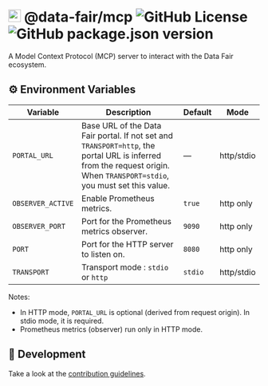 # <img alt="Data FAIR logo" src="https://cdn.jsdelivr.net/gh/data-fair/data-fair@master/ui/public/assets/logo.svg" width="25"> @data-fair/mcp ![GitHub License](https://img.shields.io/github/license/data-fair/mcp) ![GitHub package.json version](https://img.shields.io/github/package-json/v/data-fair/mcp)  

A Model Context Protocol (MCP) server to interact with the Data Fair ecosystem.

## ⚙️ Environment Variables

| Variable          | Description                                                                                                                                                                  | Default | Mode         |
|-------------------|------------------------------------------------------------------------------------------------------------------------------------------------------------------------------|---------|--------------|
| `PORTAL_URL`      | Base URL of the Data Fair portal. If not set and `TRANSPORT=http`, the portal URL is inferred from the request origin. When `TRANSPORT=stdio`, you must set this value.      | —       | http/stdio   |
| `OBSERVER_ACTIVE` | Enable Prometheus metrics.                                                                                                                                                   | `true`  | http only    |
| `OBSERVER_PORT`   | Port for the Prometheus metrics observer.                                                                                                                                    | `9090`  | http only    |
| `PORT`            | Port for the HTTP server to listen on.                                                                                                                                       | `8080`  | http only    |
| `TRANSPORT`       | Transport mode : `stdio` or `http`                                                                                                                                           | `stdio` | http/stdio   |

Notes:

- In HTTP mode, `PORTAL_URL` is optional (derived from request origin). In stdio mode, it is required.
- Prometheus metrics (observer) run only in HTTP mode.

## 🔨 Development

Take a look at the [contribution guidelines](./CONTRIBUTING.md).
